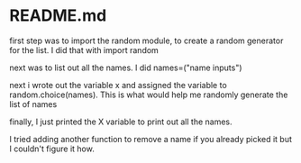 # README.md
first step was to import the random module, to create a random generator for the list. I did that with import random

next was to list out all the names. I did names=("name inputs")

next i wrote out the variable x and assigned the variable to random.choice(names). This is what would help me randomly generate the list of names

finally, I just printed the X variable to print out all the names.

I tried adding another function to remove a name if you already picked it but I couldn't figure it how.
